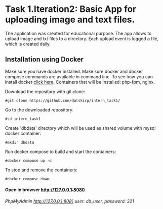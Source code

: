# Task 1.Iteration2: Basic App for uploading image and text files.

The application was created for educational purpose. The app allows to upload image and txt files to a directory. Each 
upload event is logged a file, which is created daily.

## Installation using Docker

Make sure you have docker installed. Make sure docker and docker compose commands are available in command line. 
To see how you can install docker [click here](https://docs.docker.com/get-docker/).
Containers that will be installed: php-fpm, nginx.

Download the repository with git clone:

```#git clone https://github.com/datskirp/intern_task1/```

Go to the downloaded repository:

```#cd intern_task1```

Create 'dbdata' directory which will be used as shared volume with mysql docker container:

```#mkdir dbdata```

Run docker compose to build and start the containers:

```#docker compose up -d```

To stop and remove the containers:

```#docker compose down```


 #### Open in browser http://127.0.0.1:8080
 ###### PhpMyAdmin http://127.0.0.1:8081  user: db_user, password: 321
